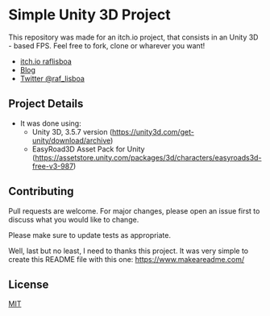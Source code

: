# Simple Unity 3D Project

This repository was made for an itch.io project, that consists in an Unity 3D - based FPS.
Feel free to fork, clone or wharever you want!

* [itch.io raflisboa](https://raflisboa.itch.io/simple-unity-project)
* [Blog](https://raflisboa.github.io/site/)
* [Twitter @raf_lisboa](https://twitter.com/raf_lisboa)

## Project Details

* It was done using:
    * Unity 3D, 3.5.7 version (https://unity3d.com/get-unity/download/archive)
    * EasyRoad3D Asset Pack for Unity (https://assetstore.unity.com/packages/3d/characters/easyroads3d-free-v3-987)

## Contributing
Pull requests are welcome. For major changes, please open an issue first to discuss what you would like to change.

Please make sure to update tests as appropriate.

Well, last but no least, I need to thanks this project. It was very simple to create this README file with this one: https://www.makeareadme.com/

## License
[MIT](https://choosealicense.com/licenses/mit/)
